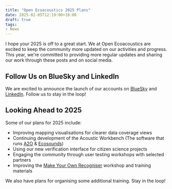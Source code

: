 ```yaml
---
title: "Open Ecoacoustics 2025 Plans"
date: 2025-02-05T12:19:00+10:00
draft: true
tags:
- News
---
```

I hope your 2025 is off to a great start. We at Open Ecoacoustics are excited to keep the community more updated on our activities and progress. This year, we're committed to providing more regular updates and sharing our work through these posts and on social media. 

<!--more-->
## Follow Us on BlueSky and LinkedIn 

We are excited to announce the launch of our accounts on [BlueSky](https://bsky.app/profile/openecoacoustics.bsky.social) and [LinkedIn](https://www.linkedin.com/company/open-ecoacoustics/). Follow us to stay in the loop! 


## Looking Ahead to 2025  

Some of our plans for 2025 include:  
- Improving mapping visualisations for clearer data coverage views  
- Continuing development of the Acoustic Workbench (The software that runs [A2O](https://acousticobservatory.org/) & [Ecosounds](https://www.ecosounds.org/))  
- Using our new verification interface for citizen science projects  
- Engaging the community through user testing workshops with selected partners
- Improving the [Make Your Own Recogniser](https://openecoacoustics.org/resources/lessons/make-your-own-recognizer/) workshop and training materials

We also have plans for organising some additional training. Stay in the loop!